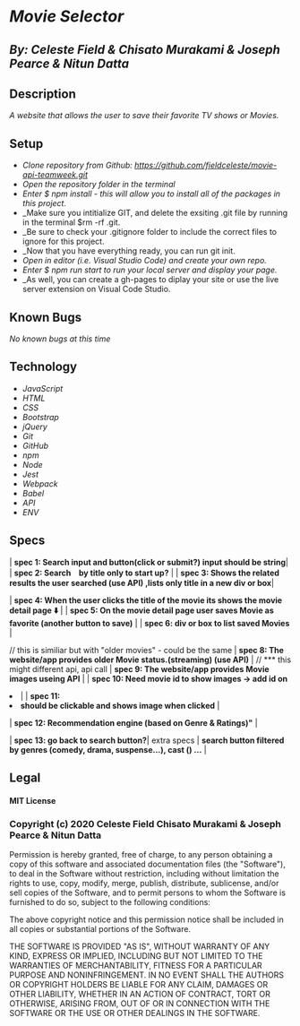 # _Movie Selector_
## _By: Celeste Field & Chisato Murakami & Joseph Pearce & Nitun Datta_
## Description

_A website that allows the user to save their favorite TV shows or Movies._



## Setup


* _Clone repository from Github: https://github.com/fieldceleste/movie-api-teamweek.git_
* _Open the repository folder in the terminal_
* _Enter $ npm install - this will allow you to install all of the packages in this project._
* _Make sure you intitialize GIT, and delete the exsiting .git file by running in the terminal $rm -rf .git. 
* _Be sure to check your .gitignore folder to include the correct files to ignore for this project. 
* _Now that you have everything ready, you can run git init. 
* _Open in editor (i.e. Visual Studio Code) and create your own repo._
* _Enter $ npm run start to run your local server and display your page._
* _As well, you can create a gh-pages to diplay your site or use the live server extension on Visual Code Studio.

## Known Bugs
_No known bugs at this time_

## Technology

* _JavaScript_
* _HTML_
* _CSS_
* _Bootstrap_
* _jQuery_
* _Git_
* _GitHub_
* _npm_
* _Node_
* _Jest_
* _Webpack_
* _Babel_
* _API_
* _ENV_


## Specs


| **spec 1: Search input and button(click or submit?) input should be string**|
| **spec 2: Search　by title only to start up?** |
| **spec 3: Shows the related results the user searched (use API) ,lists only title in a new div or box**|

| **spec 4: When the user clicks the title of the movie its shows the movie detail page ⬇️** |
| **spec 5: On the movie detail page user saves Movie as favorite (another button to save)** |
| **spec 6: div or box to list saved Movies** |

// this is similiar but with "older movies" - could be the same
| **spec 8: The website/app provides older Movie status.(streaming) (use API)** |
// *** this might different api, api call
| **spec 9: The website/app provides Movie images useing API** |
| **spec 10: Need movie id to show images -> add id on <li>** |
| **spec 11: <li> should be clickable and shows image when clicked** |


| **spec 12: Recommendation engine (based on Genre & Ratings)"** |

| **spec 13: go back to search button?**|
extra specs
| **search button filtered by genres (comedy, drama, suspense...), cast () ...** |



## Legal

#### MIT License

### Copyright (c) 2020 Celeste Field Chisato Murakami & Joseph Pearce & Nitun Datta

Permission is hereby granted, free of charge, to any person obtaining a copy
of this software and associated documentation files (the "Software"), to deal
in the Software without restriction, including without limitation the rights
to use, copy, modify, merge, publish, distribute, sublicense, and/or sell
copies of the Software, and to permit persons to whom the Software is
furnished to do so, subject to the following conditions:

The above copyright notice and this permission notice shall be included in all
copies or substantial portions of the Software.

THE SOFTWARE IS PROVIDED "AS IS", WITHOUT WARRANTY OF ANY KIND, EXPRESS OR
IMPLIED, INCLUDING BUT NOT LIMITED TO THE WARRANTIES OF MERCHANTABILITY,
FITNESS FOR A PARTICULAR PURPOSE AND NONINFRINGEMENT. IN NO EVENT SHALL THE
AUTHORS OR COPYRIGHT HOLDERS BE LIABLE FOR ANY CLAIM, DAMAGES OR OTHER
LIABILITY, WHETHER IN AN ACTION OF CONTRACT, TORT OR OTHERWISE, ARISING FROM,
OUT OF OR IN CONNECTION WITH THE SOFTWARE OR THE USE OR OTHER DEALINGS IN THE
SOFTWARE.